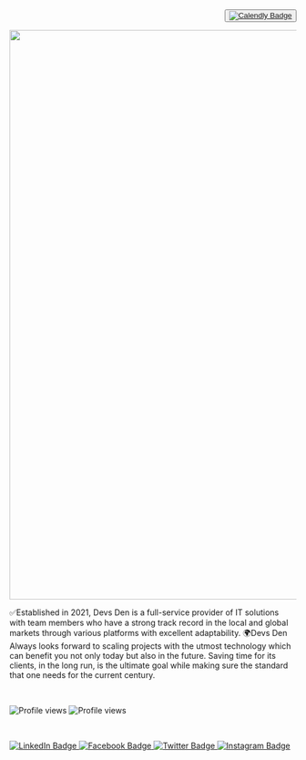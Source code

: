  <div id="Book a Call" align="right">
 <button>  <a href="https://calendly.com/devsdenbd/meeting-at-google-meet?month=2022-11">
    <img src="https://img.shields.io/badge/Book a Call -red?style=for-the-badge&logo=calendly&logoColor=white" alt="Calendly Badge"/>
    </a> </button>
 </div>

 <div id="header" align="center">
  <img src="https://media-exp1.licdn.com/dms/image/D4D3DAQFS56T2APfpUg/image-scale_191_1128/0/1667932323350?e=1668589200&v=beta&t=-R6o4Lh6-gvLgnx0mZaqTjSpizp-s6LKhNiivYFisv4" width="1000"/>
</div>

<p> ✅Established in 2021, Devs Den is a full-service provider of IT solutions with team members who have a strong track record in the local and global markets through various platforms with excellent adaptability.
🌍Devs Den Always looks forward to scaling projects with the utmost technology which can benefit you not only today but also in the future.
Saving time for its clients, in the long run, is the ultimate goal while making sure the standard that one needs for the current century.</p>

 <div id="Book a Call" align="left">
![Profile views](https://gpvc.arturio.dev/DevsDenBD) 
![Profile views](https://visitor-badge.glitch.me/badge?page_id=DevsDenBD.DevsDenBD)
  </div>
  
  <div id="Badge">

  <a href="https://www.linkedin.com/company/89705736/">
    <img src="https://img.shields.io/badge/LinkedIn-blue?style=for-the-badge&logo=linkedin&logoColor=white" alt="LinkedIn Badge"/>
  </a>
  <a href="https://www.facebook.com/DevsDenBD/">
    <img src="https://img.shields.io/badge/Facebook-blue?style=for-the-badge&logo=facebook&logoColor=white" alt="Facebook Badge"/>
  </a> 
  <a href="https://twitter.com/DevsDenBD">
    <img src="https://img.shields.io/badge/Twitter-blue?style=for-the-badge&logo=twitter&logoColor=white" alt="Twitter Badge"/>
  </a>
  <a href="https://www.instagram.com/devsdenbd/">
    <img src="https://img.shields.io/badge/Instagram-blue?style=for-the-badge&logo=instagram&logoColor=white" alt="Instagram Badge"/>
  </a>

</div>



